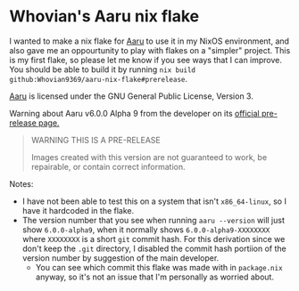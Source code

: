 # Whovian's Aaru nix flake
I wanted to make a nix flake for [Aaru](https://github.com/aaru-dps/Aaru) to use it in my NixOS environment, and also gave me an oppourtunity to play with flakes on a "simpler" project. This is my first flake, so please let me know if you see ways that I can improve.
You should be able to build it by running `nix build github:Whovian9369/aaru-nix-flake#prerelease`.

[Aaru](https://github.com/aaru-dps/Aaru) is licensed under the GNU General Public License, Version 3.

Warning about Aaru v6.0.0 Alpha 9 from the developer on its [official pre-release page.](https://github.com/aaru-dps/Aaru/releases/tag/v6.0.0-alpha9)
> WARNING THIS IS A PRE-RELEASE
> 
> Images created with this version are not guaranteed to work, be repairable, or contain correct information.

Notes:
- I have not been able to test this on a system that isn't `x86_64-linux`, so I have it hardcoded in the flake. 
- The version number that you see when running `aaru --version` will just show `6.0.0-alpha9`, when it normally shows `6.0.0-alpha9-XXXXXXXX` where `XXXXXXXX` is a short `git` commit hash. For this derivation since we don't keep the `.git` directory, I disabled the commit hash portiion of the version number by suggestion of the main developer.
  - You can see which commit this flake was made with in `package.nix` anyway, so it's not an issue that I'm personally as worried about.
